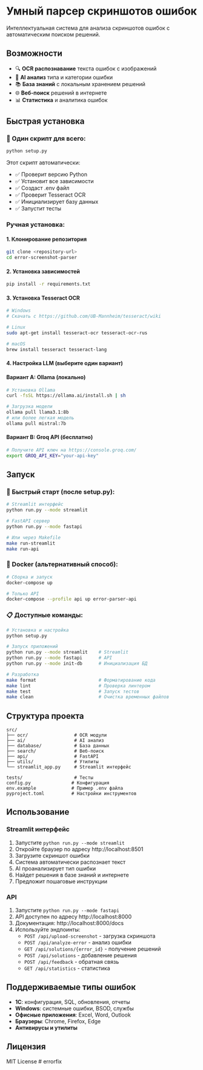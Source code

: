 # Умный парсер скриншотов ошибок

Интеллектуальная система для анализа скриншотов ошибок с автоматическим поиском решений.

## Возможности

- 🔍 **OCR распознавание** текста ошибок с изображений
- 🤖 **AI анализ** типа и категории ошибки
- 📚 **База знаний** с локальным хранением решений
- 🌐 **Веб-поиск** решений в интернете
- 📊 **Статистика** и аналитика ошибок

## Быстрая установка

### 🚀 Один скрипт для всего:
```bash
python setup.py
```

Этот скрипт автоматически:
- ✅ Проверит версию Python
- ✅ Установит все зависимости
- ✅ Создаст .env файл
- ✅ Проверит Tesseract OCR
- ✅ Инициализирует базу данных
- ✅ Запустит тесты

### Ручная установка:

#### 1. Клонирование репозитория
```bash
git clone <repository-url>
cd error-screenshot-parser
```

#### 2. Установка зависимостей
```bash
pip install -r requirements.txt
```

#### 3. Установка Tesseract OCR
```bash
# Windows
# Скачать с https://github.com/UB-Mannheim/tesseract/wiki

# Linux
sudo apt-get install tesseract-ocr tesseract-ocr-rus

# macOS
brew install tesseract tesseract-lang
```

#### 4. Настройка LLM (выберите один вариант)

#### Вариант A: Ollama (локально)
```bash
# Установка Ollama
curl -fsSL https://ollama.ai/install.sh | sh

# Загрузка модели
ollama pull llama3.1:8b
# или более легкая модель
ollama pull mistral:7b
```

#### Вариант B: Groq API (бесплатно)
```bash
# Получите API ключ на https://console.groq.com/
export GROQ_API_KEY="your-api-key"
```

## Запуск

### 🚀 Быстрый старт (после setup.py):
```bash
# Streamlit интерфейс
python run.py --mode streamlit

# FastAPI сервер
python run.py --mode fastapi

# Или через Makefile
make run-streamlit
make run-api
```

### 🐳 Docker (альтернативный способ):
```bash
# Сборка и запуск
docker-compose up

# Только API
docker-compose --profile api up error-parser-api
```

### 📋 Доступные команды:
```bash
# Установка и настройка
python setup.py

# Запуск приложений
python run.py --mode streamlit    # Streamlit
python run.py --mode fastapi      # API
python run.py --mode init-db      # Инициализация БД

# Разработка
make format                       # Форматирование кода
make lint                         # Проверка линтером
make test                         # Запуск тестов
make clean                        # Очистка временных файлов
```

## Структура проекта

```
src/
├── ocr/                 # OCR модули
├── ai/                  # AI анализ
├── database/            # База данных
├── search/              # Веб-поиск
├── api/                 # FastAPI
├── utils/               # Утилиты
└── streamlit_app.py     # Streamlit интерфейс

tests/                   # Тесты
config.py               # Конфигурация
env.example             # Пример .env файла
pyproject.toml          # Настройки инструментов
```

## Использование

### Streamlit интерфейс
1. Запустите `python run.py --mode streamlit`
2. Откройте браузер по адресу http://localhost:8501
3. Загрузите скриншот ошибки
4. Система автоматически распознает текст
5. AI проанализирует тип ошибки
6. Найдет решения в базе знаний и интернете
7. Предложит пошаговые инструкции

### API
1. Запустите `python run.py --mode fastapi`
2. API доступен по адресу http://localhost:8000
3. Документация: http://localhost:8000/docs
4. Используйте эндпоинты:
   - `POST /api/upload-screenshot` - загрузка скриншота
   - `POST /api/analyze-error` - анализ ошибки
   - `GET /api/solutions/{error_id}` - получение решений
   - `POST /api/solutions` - добавление решения
   - `POST /api/feedback` - обратная связь
   - `GET /api/statistics` - статистика

## Поддерживаемые типы ошибок

- **1С**: конфигурация, SQL, обновления, отчеты
- **Windows**: системные ошибки, BSOD, службы
- **Офисные приложения**: Excel, Word, Outlook
- **Браузеры**: Chrome, Firefox, Edge
- **Антивирусы и утилиты**

## Лицензия

MIT License #   e r r o r f i x  
 